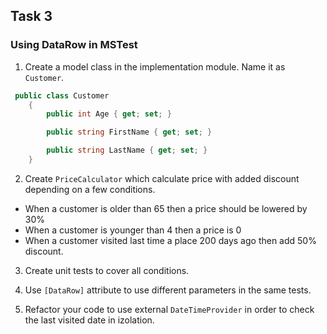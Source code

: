 ## Task 3

### Using DataRow in MSTest

1. Create a model class in the implementation module. Name it as ```Customer```.

```cs
 public class Customer
    {
        public int Age { get; set; }

        public string FirstName { get; set; }

        public string LastName { get; set; }
    }
```

2. Create ```PriceCalculator``` which calculate price with added discount depending on a few conditions.

 - When a customer is older than 65 then a price should be lowered by 30%
 - When a customer is younger than 4 then a price is 0
 - When a customer visited last time a place 200 days ago then add 50% discount.

3. Create unit tests to cover all conditions.

4. Use ```[DataRow]``` attribute to use different parameters in the same tests. 

5. Refactor your code to use external ```DateTimeProvider``` in order to check the last visited date in izolation.
